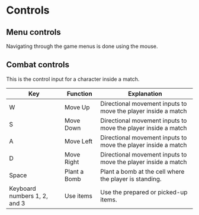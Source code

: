 # Controls

## Menu controls

Navigating through the game menus is done using the mouse.

## Combat controls

This is the control input for a character inside a match.

| Key                          | Function     | Explanation                                                   |
| ---------------------------- | ------------ | ------------------------------------------------------------- |
| W                            | Move Up      | Directional movement inputs to move the player inside a match |
| S                            | Move Down    | Directional movement inputs to move the player inside a match |
| A                            | Move Left    | Directional movement inputs to move the player inside a match |
| D                            | Move Right   | Directional movement inputs to move the player inside a match |
| Space                        | Plant a Bomb | Plant a bomb at the cell where the player is standing.        |
| Keyboard numbers 1, 2, and 3 | Use items    | Use the prepared or picked-up items.                          |
